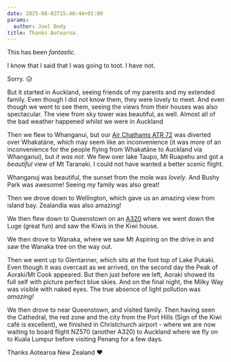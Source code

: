 ```yaml
---
date: 2025-08-02T15:40:44+01:00
params:
  author: Joel Body
title: Thanks Aotearoa.
---
```


This has been *fantastic*. 
  
I know that I said that I was going to toot. I have not.   
  
Sorry. 😥   
  
But it started in Auckland, seeing friends of my parents and my extended family. Even though I did not know them, they were lovely to meet. And even though we went to see them, seeing the views from their houses was also spectacular.  The view from sky tower was beautiful, as well. Almost all of the bad weather happened whilst we were in Auckland
  
Then we flew to Whanganui, but our [Air Chathams ATR 72](https://www.airchathams.co.nz/atr-72) was diverted over Whakatāne, which may seem like an inconvenience (it was more of an inconvenience for the people flying from Whakatāne to Auckland via Whanganui), but *it was not*. We flew over lake Taupo, Mt Ruapehu and got a *beautiful* view of Mt Taranaki. I could not have wanted a better scenic flight.  
  
Whanganuj was beautiful, the sunset from the mole was *lovely*. And Bushy Park was awesome! Seeing my family was also great!  
  
Then we drove down to Wellington, which gave us an amazing view from island bay. Zealandia was also amazing!  
  
We then flew down to Queenstown on an [A320](https://www.airnewzealand.co.nz/seat-map-airbus-a320-171d) where we went down the Luge (great fun) and saw the Kiwis in the Kiwi house.  
  
We then drove to Wanaka, where we saw Mt Aspiring on the drive in and saw the Wanaka tree on the way out.  
  
Then we went up to Glentanner, which sits at the foot top of Lake Pukaki. Even though it was overcast as we arrived, on the second day the Peak of Aoraki/Mt Cook appeared. But then just before we left, Aoraki showed its full self with picture perfect blue skies. And on the final night, the Milky Way was visible with naked eyes. The true absence of light pollution was *amazing!*  
  
We then drove to near Queenstown, and visited family. Then having seen the Cathedral, the red zone and the city from the Port Hills (Sign of the Kiwi café is excellent), we finished in Christchurch airport - where we are now waiting to board flight NZ570 (another A320) to Auckland where we fly on to Kuala Lumpur before visiting Penang for a few days.  
  
Thanks Aotearoa New Zealand ❤
